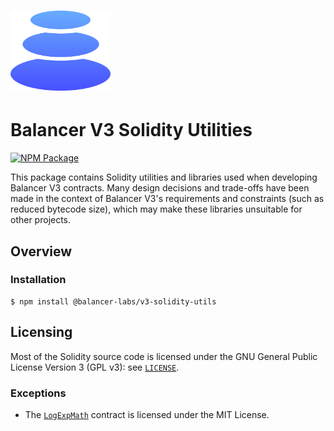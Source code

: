 # <img src="../../logo.svg" alt="Balancer" height="128px">

# Balancer V3 Solidity Utilities

[![NPM Package](https://img.shields.io/npm/v/@balancer-labs/v3-solidity-utils.svg)](https://www.npmjs.org/package/@balancer-labs/v3-solidity-utils)

This package contains Solidity utilities and libraries used when developing Balancer V3 contracts. Many design decisions and trade-offs have been made in the context of Balancer V3's requirements and constraints (such as reduced bytecode size), which may make these libraries unsuitable for other projects.

## Overview

### Installation

```console
$ npm install @balancer-labs/v3-solidity-utils
```

## Licensing

Most of the Solidity source code is licensed under the GNU General Public License Version 3 (GPL v3): see [`LICENSE`](../../LICENSE).

### Exceptions

- The [`LogExpMath`](./contracts/math/LogExpMath.sol) contract is licensed under the MIT License.
